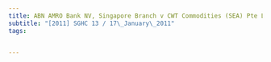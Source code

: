 ```yaml
---
title: ABN AMRO Bank NV, Singapore Branch v CWT Commodities (SEA) Pte Ltd 
subtitle: "[2011] SGHC 13 / 17\_January\_2011"
tags:


---
```



